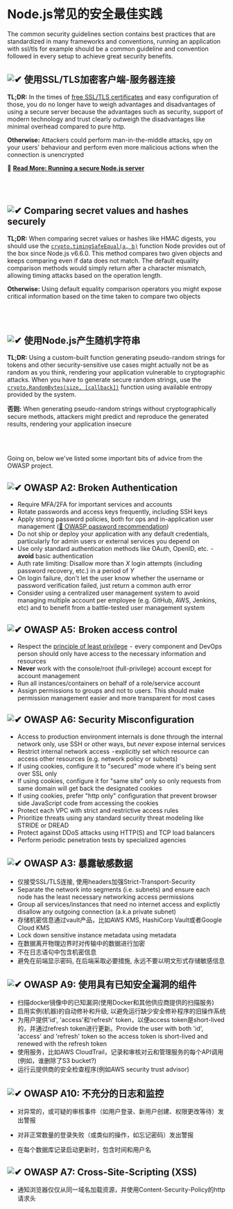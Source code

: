[✔]: ../../assets/images/checkbox-small-blue.png

# Node.js常见的安全最佳实践

The common security guidelines section contains best practices that are standardized in many frameworks and conventions, running an application with ssl/tls for example should be a common guideline and convention followed in every setup to achieve great security benefits.

## ![✔] 使用SSL/TLS加密客户端-服务器连接

**TL;DR:** In the times of [free SSL/TLS certificates](https://letsencrypt.org/) and easy configuration of those, you do no longer have to weigh advantages and disadvantages of using a secure server because the advantages such as security, support of modern technology and trust clearly outweigh the disadvantages like minimal overhead compared to pure http.

**Otherwise:** Attackers could perform man-in-the-middle attacks, spy on your users' behaviour and perform even more malicious actions when the connection is unencrypted

🔗 [**Read More: Running a secure Node.js server**](secureserver.md)

<br/><br/>

## ![✔] Comparing secret values and hashes securely

**TL;DR:** When comparing secret values or hashes like HMAC digests, you should use the [`crypto.timingSafeEqual(a, b)`](https://nodejs.org/dist/latest-v9.x/docs/api/crypto.html#crypto_crypto_timingsafeequal_a_b) function Node provides out of the box since Node.js v6.6.0. This method compares two given objects and keeps comparing even if data does not match. The default equality comparison methods would simply return after a character mismatch, allowing timing attacks based on the operation length.

**Otherwise:** Using default equality comparison operators you might expose critical information based on the time taken to compare two objects

<br/><br/>

## ![✔] 使用Node.js产生随机字符串

**TL;DR:** Using a custom-built function generating pseudo-random strings for tokens and other security-sensitive use cases might actually not be as random as you think, rendering your application vulnerable to cryptographic attacks. When you have to generate secure random strings, use the [`crypto.RandomBytes(size, [callback])`](https://nodejs.org/dist/latest-v9.x/docs/api/crypto.html#crypto_crypto_randombytes_size_callback) function using available entropy provided by the system.

**否则:** When generating pseudo-random strings without cryptographically secure methods, attackers might predict and reproduce the generated results, rendering your application insecure

<br/><br/>

Going on, below we've listed some important bits of advice from the OWASP project.

## ![✔] OWASP A2: Broken Authentication

- Require MFA/2FA for important services and accounts
- Rotate passwords and access keys frequently, including SSH keys
- Apply strong password policies, both for ops and in-application user management ([🔗 OWASP password recommendation](https://www.owasp.org/index.php/Authentication_Cheat_Sheet#Implement_Proper_Password_Strength_Controls.22))
- Do not ship or deploy your application with any default credentials, particularly for admin users or external services you depend on
- Use only standard authentication methods like OAuth, OpenID, etc.  - **avoid** basic authentication
- Auth rate limiting: Disallow more than _X_ login attempts (including password recovery, etc.) in a period of _Y_
- On login failure, don't let the user know whether the username or password verification failed, just return a common auth error
- Consider using a centralized user management system to avoid managing multiple account per employee (e.g. GitHub, AWS, Jenkins, etc) and to benefit from a battle-tested user management system

## ![✔] OWASP A5:  Broken access control

- Respect the [principle of least privilege](https://en.wikipedia.org/wiki/Principle_of_least_privilege)  -  every component and DevOps person should only have access to the necessary information and resources
- **Never** work with the console/root (full-privilege) account except for account management
- Run all instances/containers on behalf of a role/service account
- Assign permissions to groups and not to users. This should make permission management easier and more transparent for most cases

## ![✔] OWASP A6: Security Misconfiguration

- Access to production environment internals is done through the internal network only, use SSH or other ways, but _never_ expose internal services
- Restrict internal network access  - explicitly set which resource can access other resources (e.g. network policy or subnets)
- If using cookies, configure it to "secured" mode where it's being sent over SSL only
- If using cookies, configure it for "same site" only so only requests from same domain will get back the designated cookies
- If using cookies, prefer "http only" configuration that prevent browser side JavaScript code from accessing the cookies
- Protect each VPC with strict and restrictive access rules
- Prioritize threats using any standard security threat modeling like STRIDE or DREAD
- Protect against DDoS attacks using HTTP(S) and TCP load balancers
- Perform periodic penetration tests by specialized agencies

## ![✔] OWASP A3: 暴露敏感数据

- 仅接受SSL/TLS连接, 使用headers加强Strict-Transport-Security
- Separate the network into segments (i.e. subnets) and ensure each node has the least necessary networking access permissions
- Group all services/instances that need no internet access and explictly disallow any outgoing connection (a.k.a private subnet)
- 存储机密信息通过vault产品，比如AWS KMS, HashiCorp Vault或者Google Cloud KMS
- Lock down sensitive instance metadata using metadata
- 在数据离开物理边界时对传输中的数据进行加密
- 不在日志语句中包含机密信息
- 避免在前端显示密码, 在后端采取必要措施, 永远不要以明文形式存储敏感信息

## ![✔] OWASP A9: 使用具有已知安全漏洞的组件

- 扫描docker镜像中的已知漏洞(使用Docker和其他供应商提供的扫描服务)
- 启用实例(机器)的自动修补和升级, 以避免运行缺少安全修补程序的旧操作系统
- 为用户提供'id', 'access'和'refresh' token，以便access token是short-lived的，并通过refresh token进行更新。Provide the user with both 'id', 'access' and 'refresh' token so the access token is short-lived and renewed with the refresh token
- 使用服务，比如AWS CloudTrail，记录和审核对云和管理服务的每个API调用(例如，谁删除了S3 bucket?)
- 运行云提供商的安全检查程序(例如AWS security trust advisor)

## ![✔] OWASP A10: 不充分的日志和监控

- 对异常的，或可疑的审核事件（如用户登录、新用户创建、权限更改等待）发出警报

- 对非正常数量的登录失败（或类似的操作，如忘记密码）发出警报

- 在每个数据库记录启动更新时，包含时间和用户名

## ![✔] OWASP A7: Cross-Site-Scripting (XSS)

- 通知浏览器仅仅从同一域名加载资源，并使用Content-Security-Policy的http请求头

<br/><br/><br/>
